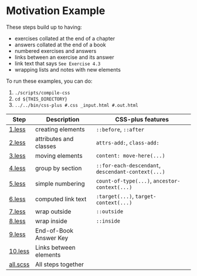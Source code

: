 # Motivation Example

These steps build up to having:

- exercises collated at the end of a chapter
- answers collated at the end of a book
- numbered exercises and answers
- links between an exercise and its answer
- link text that says `See Exercise 4.3`
- wrapping lists and notes with new elements

To run these examples, you can do:

1. `./scripts/compile-css`
1. `cd ${THIS_DIRECTORY}`
1. `../../bin/css-plus #.css _input.html #.out.html`

| Step                   | Description            | CSS-plus features |
| ---------------------- | ---------------------- | ----------------- |
| [1.less](./1.less)     | creating elements      | `::before`, `::after` |
| [2.less](./2.less)     | attributes and classes | `attrs-add:`, `class-add:` |
| [3.less](./3.less)     | moving elements        | `content: move-here(...)` |
| [4.less](./4.less)     | group by section       | `::for-each-descendant`, `descendant-context(...)` |
| [5.less](./5.less)     | simple numbering       | `count-of-type(...)`, `ancestor-context(...)` |
| [6.less](./6.less)     | computed link text     | `:target(...)`, `target-context(...)` |
| [7.less](./7.less)     | wrap outside           | `::outside` |
| [8.less](./8.less)     | wrap inside            | `::inside` |
| [9.less](./9.less)     | End-of-Book Answer Key |  |
| [10.less](./10.less)   | Links between elements |  |
| [all.scss](./all.scss) | All steps together     |  |
